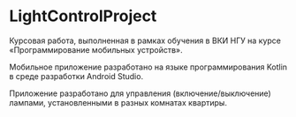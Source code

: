 # LightControlProject

Курсовая работа, выполненная в рамках обучения в ВКИ НГУ на курсе «Программирование мобильных устройств». 

Мобильное приложение разработано на языке программирования Kotlin в среде разработки Android Studio. 

Приложение разработано для управления (включение/выключение) лампами, установленными в разных комнатах квартиры.
